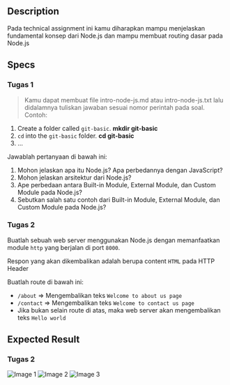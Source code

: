 ## Description
 Pada technical assignment ini kamu diharapkan mampu menjelaskan fundamental konsep dari Node.js dan mampu membuat routing dasar pada Node.js

 ## Specs
 ### Tugas 1
 > Kamu dapat membuat file intro-node-js.md atau intro-node-js.txt lalu didalamnya tuliskan jawaban sesuai nomor perintah pada soal.
Contoh:
1. Create a folder called `git-basic`. **mkdir git-basic**
2. `cd` into the `git-basic` folder. **cd git-basic**
3. ...

Jawablah pertanyaan di bawah ini:
1. Mohon jelaskan apa itu Node.js? Apa perbedannya dengan JavaScript?
2. Mohon jelaskan arsitektur dari Node.js?
3. Ape perbedaan antara Built-in Module, External Module, dan Custom Module pada Node.js?
4. Sebutkan salah satu contoh dari Built-in Module, External Module, dan Custom Module pada Node.js?

### Tugas 2
Buatlah sebuah web server menggunakan Node.js dengan memanfaatkan module `http` yang berjalan di port `8000`.

Respon yang akan dikembalikan adalah berupa content `HTML` pada HTTP Header

Buatlah route di bawah ini:
- `/about` => Mengembalikan teks `Welcome to about us page`
- `/contact` => Mengembalikan teks `Welcome to contact us page`
- Jika bukan selain route di atas, maka web server akan mengembalikan teks `Hello world`

## Expected Result
### Tugas 2
![Image 1](https://skilvul-prod-01.s3.ap-southeast-1.amazonaws.com/lesson/full-stack-assignment/intro-and-essential-nodejs-2-1.png)
![Image 2](https://skilvul-prod-01.s3.ap-southeast-1.amazonaws.com/lesson/full-stack-assignment/intro-and-essential-nodejs-2-2.png)
![Image 3](https://skilvul-prod-01.s3.ap-southeast-1.amazonaws.com/lesson/full-stack-assignment/intro-and-essential-nodejs-2-3.png)
